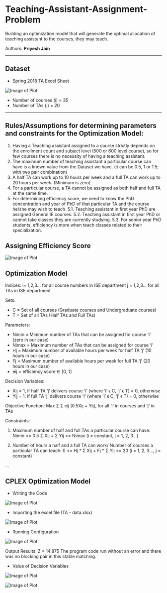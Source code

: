 # Teaching-Assistant-Assignment-Problem
Building an optimization model that will generate the optimal allocation of teaching assistant to the courses, they may teach.

Authors:  **Priyesh Jain** 

---

## Dataset
- Spring 2018 TA Excel Sheet

![Image of Plot](images/Dataset.png)
- Number of courses (i) = 35
- Number of TAs (j) = 20


---

## Rules/Assumptions for determining parameters and constraints for the Optimization Model:

1.	Having a Teaching assistant assigned to a course strictly depends on the enrollment count and subject level (500 or 600 level course), so for few courses there is no necessity of having a teaching assistant.
2.	The maximum number of teaching assistant a particular course can have is a known value from the Dataset we have. (it can be 0.5, 1 or 1.5; with two pair combination)
3.	A half TA can work up to 10 hours per week and a full TA can work up to 20 hours per week. (Minimum is zero)
4.	For a particular course, a TA cannot be assigned as both half and full TA at the same time.
5.	For determining efficiency score, we need to know the PhD concentration and year of PhD of that particular TA and the course he/she may wish to teach.
5.1.	Teaching assistant in first year PhD are assigned General IE courses.
5.2.	 Teaching assistant in first year PhD or cannot take classes they are currently studying.
5.3.	 For senior year PhD students, efficiency is more when teach classes related to their specialization.


## Assigning Efficiency Score

![Image of Plot](images/ES.png)


## Optimization Model


Indices:
i= 1,2,3… for all course numbers in ISE department
j = 1,2,3… for all TAs in ISE department 

Sets:
- C = Set of all courses (Graduate courses and Undergraduate courses)
- T = Set of all TAs (Half TAs and Full TAs)

Parameters:
- Nimin = Minimum number of TAs that can be assigned for course ‘i’ (zero in our case)
- Nimax = Maximum number of TAs that can be assigned for course ‘i’
- Hj = Maximum number of available hours per week for half TA ‘j’ (10 hours in our case)
- Fj = Maximum number of available hours per week for full TA ‘j’ (20 hours in our case)
- eij = efficiency score ∈ [0, 1]

Decision Variables:
- Xij = 1, if half TA ‘j’ delivers course ‘i’ (where ‘i’ ϵ C, ‘j’ ϵ T)
    = 0, otherwise
- Yij = 1, if full TA ‘j’ delivers course ‘i’ (where ‘i’ ϵ C, ‘j’ ϵ T)
    = 0, otherwise
    
Objective Function:
Max Σ Σ eij (0.5Xij + Yij), for all ‘i’ in courses and ‘j’ in TAs

Constraints:
1.	Maximum number of half and full TAs a particular course can have:
 	Nimin <= 0.5 Σ Xij + Σ Yij <= Nimax (i = constant, j = 1, 2, 3…)

2.	Number of hours a half and a full TA can work/ Number of courses a particular TA can teach:
0 <= Hj * Σ Xij + Fj * Σ Yij <= 20 (i = 1, 2, 3…, j = constant)

...

## CPLEX Optimization Model

- Writing the Code

![Image of Plot](images/CPLEX.png)

- Importing the excel file (TA - data.xlsx)

![Image of Plot](images/import.png)

- Running Configuration

![Image of Plot](images/config.png)

Output Results: Z = 14.875
The program code run without an error and there was no blocking pair in this stable matching. 

- Value of Decision Variables

![Image of Plot](images/DV1.png)

![Image of Plot](images/DV2.png)





 
